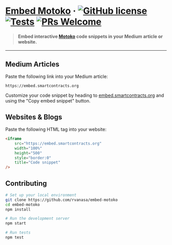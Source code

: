 # [Embed Motoko](https://embed.smartcontracts.org) &middot; [![GitHub license](https://img.shields.io/badge/license-Apache%202.0-blue.svg)](https://opensource.org/licenses/Apache-2.0) [![Tests](https://img.shields.io/github/workflow/status/dfinity/embed-motoko/Tests?logo=github)](https://github.com/dfinity/embed-motoko/actions?query=workflow:"Tests") [![PRs Welcome](https://img.shields.io/badge/PRs-welcome-brightgreen.svg)](https://github.com/dfinity/prettier-plugin-motoko/issues)

> #### Embed interactive [Motoko](https://github.com/dfinity/motoko#readme) code snippets in your Medium article or website.

---

## Medium Articles

Paste the following link into your Medium article:

```
https://embed.smartcontracts.org
```

Customize your code snippet by heading to [embed.smartcontracts.org](https://embed.smartcontracts.org) and using the "Copy embed snippet" button. 

## Websites & Blogs

Paste the following HTML tag into your website:

```html
<iframe
    src="https://embed.smartcontracts.org"
    width="100%"
    height="500"
    style="border:0"
    title="Code snippet"
/>
```

## Contributing

```sh
# Set up your local environment
git clone https://github.com/rvanasa/embed-motoko
cd embed-motoko
npm install

# Run the development server
npm start

# Run tests
npm test
```
